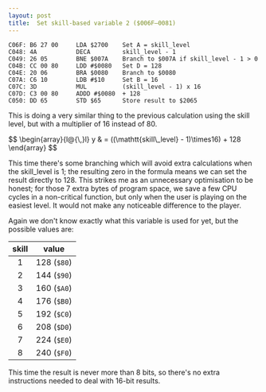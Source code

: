 ```yaml
---
layout: post
title:  Set skill-based variable 2 ($006F—0081)
---
```


```
C06F: B6 27 00     LDA $2700    Set A = skill_level
C048: 4A           DECA         skill_level - 1
C049: 26 05        BNE $007A    Branch to $007A if skill_level - 1 > 0
C04B: CC 00 80     LDD #$0080   Set D = 128
C04E: 20 06        BRA $0080    Branch to $0080
C07A: C6 10        LDB #$10     Set B = 16
C07C: 3D           MUL          (skill_level - 1) x 16
C07D: C3 00 80     ADDD #$0080  + 128
C050: DD 65        STD $65      Store result to $2065
```

This is doing a very similar thing to the previous calculation using the skill level, but with a multiplier of 16 instead of 80.

<div>$$
\begin{array}{l@{\,}l}
    y & = ((\mathtt{skill\_level} - 1)\times16) + 128
\end{array}
$$</div>

This time there's some branching which will avoid extra calculations when the skill_level is 1; the resulting zero in the formula means we can set the result directly to 128. This strikes me as an unnecessary optimisation to be honest; for those 7 extra bytes of program space, we save a few CPU cycles in a non-critical function, but only when the user is playing on the easiest level. It would not make any noticeable difference to the player.

Again we don't know exactly what this variable is used for yet, but the possible values are:

| skill | value       |
|:-----:|-------------|
|   1   | 128 (`$80`) |
|   2   | 144 (`$90`) |
|   3   | 160 (`$A0`) |
|   4   | 176 (`$B0`) |
|   5   | 192 (`$C0`) |
|   6   | 208 (`$D0`) |
|   7   | 224 (`$E0`) |
|   8   | 240 (`$F0`) |

This time the result is never more than 8 bits, so there's no extra instructions needed to deal with 16-bit results.
